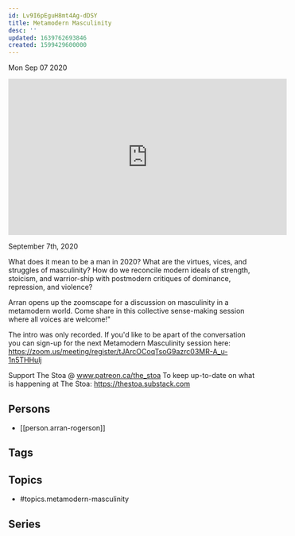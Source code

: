 ```yaml
---
id: Lv9I6pEguH8mt4Ag-dDSY
title: Metamodern Masculinity
desc: ''
updated: 1639762693846
created: 1599429600000
---
```





Mon Sep 07 2020

<iframe width="560" height="315" src="https://www.youtube.com/embed/O2d7T6K0PlQ" title="Metamodern Masculinity w/ Arran Rogerson" frameborder="0" allow="accelerometer; autoplay; clipboard-write; encrypted-media; gyroscope; picture-in-picture" allowfullscreen ></iframe>

September 7th, 2020

What does it mean to be a man in 2020? What are the virtues, vices, and struggles of masculinity? How do we reconcile modern ideals of strength, stoicism, and warrior-ship with postmodern critiques of dominance, repression, and violence?

Arran opens up the zoomscape for a discussion on masculinity in a metamodern world. Come share in this collective sense-making session where all voices are welcome!"

The intro was only recorded. If you'd like to be apart of the conversation you can sign-up for the next Metamodern Masculinity session here: https://zoom.us/meeting/register/tJArcOCoqTsoG9azrc03MR-A_u-1n5THHulj

Support The Stoa @ www.patreon.ca/the_stoa
To keep up-to-date on what is happening at The Stoa: https://thestoa.substack.com

## Persons

- [[person.arran-rogerson]]

## Tags



## Topics

- #topics.metamodern-masculinity

## Series



